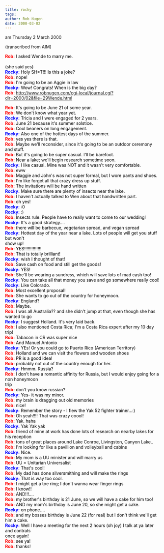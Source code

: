 ```yaml
---
title: rocky
tags: 
author: Rob Nugen
date: 2000-03-02
---
```


<title></title>
<p class=date>am Thursday 2 March 2000</p>
<p class=note>(transcribed from AIM)</p>

<B><FONT COLOR="#ff0000">Rob:</B></Font><FONT COLOR="#000000"> I asked Wende to marry me.<BR>
<BR>
(she said yes)</FONT><BR>
<B><FONT COLOR="#0000ff">Rocky:</font></b><FONT COLOR="#000000"> Holy 
SH*T!!!  Is this a joke?</FONT><BR>
<B><FONT COLOR="#ff0000">Rob:</font></b><FONT COLOR="#000000"> 
nope!</FONT><BR>
<B><FONT COLOR="#ff0000">Rob:</font></b><FONT COLOR="#000000"> I'm 
going to be an Aggie in law</FONT><BR>
<B><FONT COLOR="#0000ff">Rocky:</font></b><FONT COLOR="#000000"> Wow! 
 Congrats!  When is the big day?</FONT><BR>
<B><FONT COLOR="#ff0000">Rob:</font></b><FONT COLOR="#000000"> <A 
HREF="http://www.robnugen.com/cgi-local/journal.cgi?dir=2000/02&file=29Wende.html">http://www.robnugen.com/cgi-local/journal.cgi?dir=2000/02&file=29Wende.html</FONT></A><BR>

<B><FONT COLOR="#ff0000">Rob:</font></b><FONT COLOR="#000000"> It's 
going to be June 21 of some year.</FONT><BR>
<B><FONT COLOR="#ff0000">Rob:</font></b><FONT COLOR="#000000"> We 
don't know what year yet.</FONT><BR>
<B><FONT COLOR="#0000ff">Rocky:</font></b><FONT COLOR="#000000"> 
Tricia and I were engaged for 2 years.</FONT><BR>
<B><FONT COLOR="#ff0000">Rob:</font></b><FONT COLOR="#000000"> June 
21 because it's summer solstice.</FONT><BR>
<B><FONT COLOR="#ff0000">Rob:</font></b><FONT COLOR="#000000"> Cool 
beaners on long engagement.</FONT><BR>
<B><FONT COLOR="#0000ff">Rocky:</font></b><FONT COLOR="#000000"> Also 
one of the hottest days of the summer.</FONT><BR>
<B><FONT COLOR="#ff0000">Rob:</font></b><FONT COLOR="#000000"> yes 
yes there is that.</FONT><BR>
<B><FONT COLOR="#ff0000">Rob:</font></b><FONT COLOR="#000000"> Maybe 
we'll reconsider, since it's going to be an outdoor ceremony and 
stuff.</FONT><BR>
<B><FONT COLOR="#ff0000">Rob:</font></b><FONT COLOR="#000000"> But 
it's going to be super casual.  I'll be barefoot.</FONT><BR>
<B><FONT COLOR="#ff0000">Rob:</font></b><FONT COLOR="#000000"> Near 
a lake; we'll begin research sometime soon.</FONT><BR>
<B><FONT COLOR="#0000ff">Rocky:</font></b><FONT COLOR="#000000"> I 
like casual.  Mine was NOT and it wasn't very comfortable.</FONT><BR>
<B><FONT COLOR="#ff0000">Rob:</font></b><FONT COLOR="#000000"> 
eww</FONT><BR>
<B><FONT COLOR="#ff0000">Rob:</font></b><FONT COLOR="#000000"> 
Maggie and John's was not super formal, but I wore pants and 
shoes.</FONT><BR>
<B><FONT COLOR="#ff0000">Rob:</font></b><FONT COLOR="#000000"> I'm 
like forget all that crazy dress up stuff.</FONT><BR>
<B><FONT COLOR="#ff0000">Rob:</font></b><FONT COLOR="#000000"> The 
invitations will be hand written </FONT><BR>
<B><FONT COLOR="#0000ff">Rocky:</font></b><FONT COLOR="#000000"> Make 
sure there are plenty of insects near the lake.</FONT><BR>
<B><FONT COLOR="#ff0000">Rob:</font></b><FONT COLOR="#000000"> I 
haven't actually talked to Wen about that handwritten part.</FONT><BR>
<B><FONT COLOR="#ff0000">Rob:</font></b><FONT COLOR="#000000"> oh 
yes!</FONT><BR>
<B><FONT COLOR="#0000ff">Rocky:</font></b><FONT COLOR="#000000"> 
:0</FONT><BR>
<B><FONT COLOR="#0000ff">Rocky:</font></b><FONT COLOR="#000000"> 
:)</FONT><BR>
<B><FONT COLOR="#ff0000">Rob:</font></b><FONT COLOR="#000000"> 
Insects rule.  People have to really want to come to our wedding!</FONT><BR>
<B><FONT COLOR="#0000ff">Rocky:</font></b><FONT COLOR="#000000"> It's 
a good strategy....</FONT><BR>
<B><FONT COLOR="#ff0000">Rob:</font></b><FONT COLOR="#000000"> there 
will be barbecue, vegetarian spread, and vegan spread</FONT><BR>
<B><FONT COLOR="#0000ff">Rocky:</font></b><FONT COLOR="#000000"> 
Hottest day of the year near a lake.  Lots of people will get you stuff 
but won't <BR>
show up!</FONT><BR>
<B><FONT COLOR="#ff0000">Rob:</font></b><FONT COLOR="#000000"> 
YES!!!!!!!!!!!!!!</FONT><BR>
<B><FONT COLOR="#ff0000">Rob:</font></b><FONT COLOR="#000000"> That 
is totally brilliant!</FONT><BR>
<B><FONT COLOR="#0000ff">Rocky:</font></b><FONT COLOR="#000000"> wish 
I thought of that!</FONT><BR>
<B><FONT COLOR="#ff0000">Rob:</font></b><FONT COLOR="#000000"> Save 
cash on food and still get the goods!</FONT><BR>
<B><FONT COLOR="#0000ff">Rocky:</font></b><FONT COLOR="#000000"> 
YES!</FONT><BR>
<B><FONT COLOR="#ff0000">Rob:</font></b><FONT COLOR="#000000"> 
She'll be wearing a sundress, which will save lots of mad cash 
too!</FONT><BR>
<B><FONT COLOR="#0000ff">Rocky:</font></b><FONT COLOR="#000000"> You 
can take all that money you save and go somewhere really cool!</FONT><BR>
<B><FONT COLOR="#0000ff">Rocky:</font></b><FONT COLOR="#000000"> Like 
Colorado.</FONT><BR>
<B><FONT COLOR="#ff0000">Rob:</font></b><FONT COLOR="#000000"> Most 
excellent proposal!</FONT><BR>
<B><FONT COLOR="#ff0000">Rob:</font></b><FONT COLOR="#000000"> She 
wants to go out of the country for honeymoon.</FONT><BR>
<B><FONT COLOR="#0000ff">Rocky:</font></b><FONT COLOR="#000000"> 
England?</FONT><BR>
<B><FONT COLOR="#ff0000">Rob:</font></b><FONT COLOR="#000000"> 
Maybe.</FONT><BR>
<B><FONT COLOR="#ff0000">Rob:</font></b><FONT COLOR="#000000"> I was 
all Australia??  and she didn't jump at that, even though she has wanted to 
go</FONT><BR>
<B><FONT COLOR="#0000ff">Rocky:</font></b><FONT COLOR="#000000"> I 
suggest Holland.  It's very laid back.</FONT><BR>
<B><FONT COLOR="#ff0000">Rob:</font></b><FONT COLOR="#000000"> I 
also mentioned Costa Rica; I'm a Costa Rica expert after my 10 day trip! 
 </FONT><BR>
<B><FONT COLOR="#ff0000">Rob:</font></b><FONT COLOR="#000000"> 
Tabacon in CR was super nice</FONT><BR>
<B><FONT COLOR="#ff0000">Rob:</font></b><FONT COLOR="#000000"> And 
Manuel Antonio</FONT><BR>
<B><FONT COLOR="#0000ff">Rocky:</font></b><FONT COLOR="#000000"> YEs! 
 Or you could go to Puerto Rico (American Territory)</FONT><BR>
<B><FONT COLOR="#ff0000">Rob:</font></b><FONT COLOR="#000000"> 
Holland and we can visit the flowers and wooden shoes</FONT><BR>
<B><FONT COLOR="#ff0000">Rob:</font></b><FONT COLOR="#000000"> PR is 
a good idea!</FONT><BR>
<B><FONT COLOR="#ff0000">Rob:</font></b><FONT COLOR="#000000"> 
probably not out of the country enough for her.</FONT><BR>
<B><FONT COLOR="#0000ff">Rocky:</font></b><FONT COLOR="#000000"> Hmmm. 
 Russia?</FONT><BR>
<B><FONT COLOR="#ff0000">Rob:</font></b><FONT COLOR="#000000"> I 
don't have a romantic affinity for Russia, but I would enjoy going for a 
non honeymoon <BR>
trip</FONT><BR>
<B><FONT COLOR="#ff0000">Rob:</font></b><FONT COLOR="#000000"> don't 
you know russian?</FONT><BR>
<B><FONT COLOR="#0000ff">Rocky:</font></b><FONT COLOR="#000000"> Yes- 
it was my minor.</FONT><BR>
<B><FONT COLOR="#ff0000">Rob:</font></b><FONT COLOR="#000000"> my 
brain is dragging out old memories</FONT><BR>
<B><FONT COLOR="#ff0000">Rob:</font></b><FONT COLOR="#000000"> 
nice!</FONT><BR>
<B><FONT COLOR="#0000ff">Rocky:</font></b><FONT COLOR="#000000"> 
Remember the story - I flew the Yak 52 fighter trainer...:)</FONT><BR>
<B><FONT COLOR="#ff0000">Rob:</font></b><FONT COLOR="#000000">  Oh 
yeah!!!!  That was crazy coool!</FONT><BR>
<B><FONT COLOR="#ff0000">Rob:</font></b><FONT COLOR="#000000"> Yak. 
 haha</FONT><BR>
<B><FONT COLOR="#0000ff">Rocky:</font></b><FONT COLOR="#000000"> Yak 
Yak yak</FONT><BR>
<B><FONT COLOR="#ff0000">Rob:</font></b><FONT COLOR="#000000"> 
friend of mine at work has done lots of research on nearby lakes for his 
reception</FONT><BR>
<B><FONT COLOR="#ff0000">Rob:</font></b><FONT COLOR="#000000"> tons 
of great places around Lake Conroe, Livingston, Canyon Lake..</FONT><BR>
<B><FONT COLOR="#ff0000">Rob:</font></b><FONT COLOR="#000000"> I'm 
looking for like a pavillion and volleyball and cabins</FONT><BR>
<B><FONT COLOR="#0000ff">Rocky:</font></b><FONT COLOR="#000000"> 
Nice.</FONT><BR>
<B><FONT COLOR="#ff0000">Rob:</font></b><FONT COLOR="#000000"> My 
mom is a UU minister and will marry us</FONT><BR>
<B><FONT COLOR="#ff0000">Rob:</font></b><FONT COLOR="#000000"> UU = 
Unitarian Universalist</FONT><BR>
<B><FONT COLOR="#0000ff">Rocky:</font></b><FONT COLOR="#000000"> 
That's cool!</FONT><BR>
<B><FONT COLOR="#ff0000">Rob:</font></b><FONT COLOR="#000000"> My 
dad has done silversmithing and will make the rings</FONT><BR>
<B><FONT COLOR="#0000ff">Rocky:</font></b><FONT COLOR="#000000"> That 
is way too cool.</FONT><BR>
<B><FONT COLOR="#ff0000">Rob:</font></b><FONT COLOR="#000000"> I 
might get a toe ring; I don't wanna wear finger rings</FONT><BR>
<B><FONT COLOR="#ff0000">Rob:</font></b><FONT COLOR="#000000"> I 
know!!</FONT><BR>
<B><FONT COLOR="#ff0000">Rob:</font></b><FONT COLOR="#000000"> 
AND!!!....</FONT><BR>
<B><FONT COLOR="#ff0000">Rob:</font></b><FONT COLOR="#000000"> my 
brother's birthday is 21 June, so we will have a cake for him 
too!</FONT><BR>
<B><FONT COLOR="#ff0000">Rob:</font></b><FONT COLOR="#000000"> AND 
my mom's birthday is June 20, so she might get a cake.</FONT><BR>
<B><FONT COLOR="#0000ff">Rocky:</font></b><FONT COLOR="#000000"> on 
phone....</FONT><BR>
<B><FONT COLOR="#ff0000">Rob:</font></b><FONT COLOR="#000000"> and 
my bosses birthday is June 22 (for real) but I don't think we'll get him a 
cake. </FONT><BR>
<B><FONT COLOR="#0000ff">Rocky:</font></b><FONT COLOR="#000000"> Well 
I have a meeting for the next 2 hours (oh joy) I talk at ya later and 
contrats <BR>
once again!</FONT><BR>
<B><FONT COLOR="#ff0000">Rob:</font></b><FONT COLOR="#000000"> see 
ya!</FONT><BR>
<B><FONT COLOR="#ff0000">Rob:</font></b><FONT COLOR="#000000"> 
thanks!</FONT>

